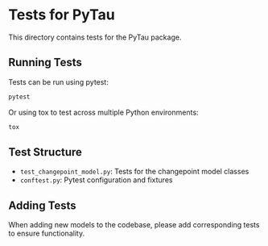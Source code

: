 # Tests for PyTau

This directory contains tests for the PyTau package.

## Running Tests

Tests can be run using pytest:

```bash
pytest
```

Or using tox to test across multiple Python environments:

```bash
tox
```

## Test Structure

- `test_changepoint_model.py`: Tests for the changepoint model classes
- `conftest.py`: Pytest configuration and fixtures

## Adding Tests

When adding new models to the codebase, please add corresponding tests to ensure functionality.

